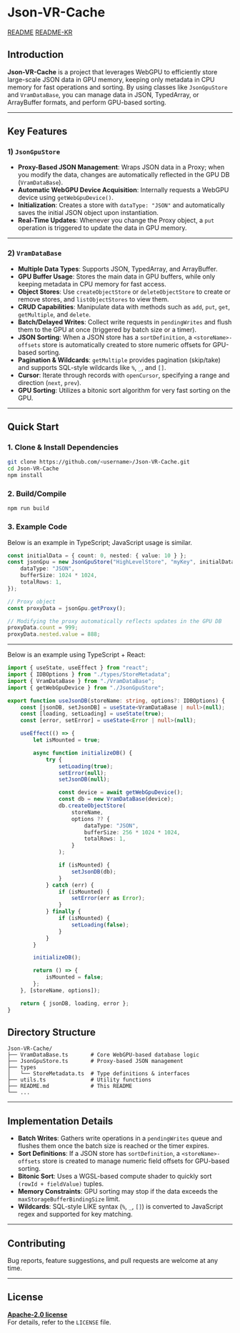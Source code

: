 # Json-VR-Cache

[README](https://github.com/dotoritos-kim/Json-VR-Cache/blob/main/README.md)
[README-KR](https://github.com/dotoritos-kim/Json-VR-Cache/blob/main/README-KR.md)

## Introduction

**Json-VR-Cache** is a project that leverages WebGPU to efficiently store large-scale JSON data in GPU memory, keeping only metadata in CPU memory for fast operations and sorting. By using classes like `JsonGpuStore` and `VramDataBase`, you can manage data in JSON, TypedArray, or ArrayBuffer formats, and perform GPU-based sorting.

---

## Key Features

### 1) `JsonGpuStore`

-   **Proxy-Based JSON Management**: Wraps JSON data in a Proxy; when you modify the data, changes are automatically reflected in the GPU DB (`VramDataBase`).
-   **Automatic WebGPU Device Acquisition**: Internally requests a WebGPU device using `getWebGpuDevice()`.
-   **Initialization**: Creates a store with `dataType: "JSON"` and automatically saves the initial JSON object upon instantiation.
-   **Real-Time Updates**: Whenever you change the Proxy object, a `put` operation is triggered to update the data in GPU memory.

---

### 2) `VramDataBase`

-   **Multiple Data Types**: Supports JSON, TypedArray, and ArrayBuffer.
-   **GPU Buffer Usage**: Stores the main data in GPU buffers, while only keeping metadata in CPU memory for fast access.
-   **Object Stores**: Use `createObjectStore` or `deleteObjectStore` to create or remove stores, and `listObjectStores` to view them.
-   **CRUD Capabilities**: Manipulate data with methods such as `add`, `put`, `get`, `getMultiple`, and `delete`.
-   **Batch/Delayed Writes**: Collect write requests in `pendingWrites` and flush them to the GPU at once (triggered by batch size or a timer).
-   **JSON Sorting**: When a JSON store has a `sortDefinition`, a `<storeName>-offsets` store is automatically created to store numeric offsets for GPU-based sorting.
-   **Pagination & Wildcards**: `getMultiple` provides pagination (skip/take) and supports SQL-style wildcards like `%`, `_`, and `[]`.
-   **Cursor**: Iterate through records with `openCursor`, specifying a range and direction (`next`, `prev`).
-   **GPU Sorting**: Utilizes a bitonic sort algorithm for very fast sorting on the GPU.

---

## Quick Start

### 1. Clone & Install Dependencies

```bash
git clone https://github.com/<username>/Json-VR-Cache.git
cd Json-VR-Cache
npm install
```

### 2. Build/Compile

```bash
npm run build
```

### 3. Example Code

Below is an example in TypeScript; JavaScript usage is similar.

```ts
const initialData = { count: 0, nested: { value: 10 } };
const jsonGpu = new JsonGpuStore("HighLevelStore", "myKey", initialData, {
	dataType: "JSON",
	bufferSize: 1024 * 1024,
	totalRows: 1,
});

// Proxy object
const proxyData = jsonGpu.getProxy();

// Modifying the proxy automatically reflects updates in the GPU DB
proxyData.count = 999;
proxyData.nested.value = 888;
```

---

Below is an example using TypeScript + React:

```ts
import { useState, useEffect } from "react";
import { IDBOptions } from "./types/StoreMetadata";
import { VramDataBase } from "./VramDataBase";
import { getWebGpuDevice } from "./JsonGpuStore";

export function useJsonDB(storeName: string, options?: IDBOptions) {
	const [jsonDB, setJsonDB] = useState<VramDataBase | null>(null);
	const [loading, setLoading] = useState(true);
	const [error, setError] = useState<Error | null>(null);

	useEffect(() => {
		let isMounted = true;

		async function initializeDB() {
			try {
				setLoading(true);
				setError(null);
				setJsonDB(null);

				const device = await getWebGpuDevice();
				const db = new VramDataBase(device);
				db.createObjectStore(
					storeName,
					options ?? {
						dataType: "JSON",
						bufferSize: 256 * 1024 * 1024,
						totalRows: 1,
					}
				);

				if (isMounted) {
					setJsonDB(db);
				}
			} catch (err) {
				if (isMounted) {
					setError(err as Error);
				}
			} finally {
				if (isMounted) {
					setLoading(false);
				}
			}
		}

		initializeDB();

		return () => {
			isMounted = false;
		};
	}, [storeName, options]);

	return { jsonDB, loading, error };
}
```

## Directory Structure

```plaintext
Json-VR-Cache/
├── VramDataBase.ts       # Core WebGPU-based database logic
├── JsonGpuStore.ts       # Proxy-based JSON management
├── types
│   └── StoreMetadata.ts  # Type definitions & interfaces
├── utils.ts              # Utility functions
├── README.md             # This README
└── ...
```

---

## Implementation Details

-   **Batch Writes**: Gathers write operations in a `pendingWrites` queue and flushes them once the batch size is reached or the timer expires.
-   **Sort Definitions**: If a JSON store has `sortDefinition`, a `<storeName>-offsets` store is created to manage numeric field offsets for GPU-based sorting.
-   **Bitonic Sort**: Uses a WGSL-based compute shader to quickly sort `(rowId + fieldValue)` tuples.
-   **Memory Constraints**: GPU sorting may stop if the data exceeds the `maxStorageBufferBindingSize` limit.
-   **Wildcards**: SQL-style LIKE syntax (`%`, `_`, `[]`) is converted to JavaScript regex and supported for key matching.

---

## Contributing

Bug reports, feature suggestions, and pull requests are welcome at any time.

---

## License

**[Apache-2.0 license](LICENSE)**  
For details, refer to the `LICENSE` file.
